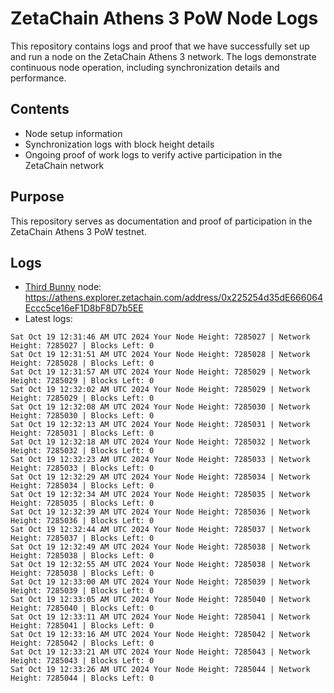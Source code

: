 # ZetaChain Athens 3 PoW Node Logs
This repository contains logs and proof that we have successfully set up and run a node on the ZetaChain Athens 3 network. The logs demonstrate continuous node operation, including synchronization details and performance.

## Contents
- Node setup information
- Synchronization logs with block height details
- Ongoing proof of work logs to verify active participation in the ZetaChain network

## Purpose
This repository serves as documentation and proof of participation in the ZetaChain Athens 3 PoW testnet.

## Logs

- [Third Bunny](https://thirdbunny.xyz/) node: https://athens.explorer.zetachain.com/address/0x225254d35dE666064Eccc5ce16eF1D8bF8D7b5EE
- Latest logs:
```
Sat Oct 19 12:31:46 AM UTC 2024 Your Node Height: 7285027 | Network Height: 7285027 | Blocks Left: 0
Sat Oct 19 12:31:51 AM UTC 2024 Your Node Height: 7285028 | Network Height: 7285028 | Blocks Left: 0
Sat Oct 19 12:31:57 AM UTC 2024 Your Node Height: 7285029 | Network Height: 7285029 | Blocks Left: 0
Sat Oct 19 12:32:02 AM UTC 2024 Your Node Height: 7285029 | Network Height: 7285029 | Blocks Left: 0
Sat Oct 19 12:32:08 AM UTC 2024 Your Node Height: 7285030 | Network Height: 7285030 | Blocks Left: 0
Sat Oct 19 12:32:13 AM UTC 2024 Your Node Height: 7285031 | Network Height: 7285031 | Blocks Left: 0
Sat Oct 19 12:32:18 AM UTC 2024 Your Node Height: 7285032 | Network Height: 7285032 | Blocks Left: 0
Sat Oct 19 12:32:23 AM UTC 2024 Your Node Height: 7285033 | Network Height: 7285033 | Blocks Left: 0
Sat Oct 19 12:32:29 AM UTC 2024 Your Node Height: 7285034 | Network Height: 7285034 | Blocks Left: 0
Sat Oct 19 12:32:34 AM UTC 2024 Your Node Height: 7285035 | Network Height: 7285035 | Blocks Left: 0
Sat Oct 19 12:32:39 AM UTC 2024 Your Node Height: 7285036 | Network Height: 7285036 | Blocks Left: 0
Sat Oct 19 12:32:44 AM UTC 2024 Your Node Height: 7285037 | Network Height: 7285037 | Blocks Left: 0
Sat Oct 19 12:32:49 AM UTC 2024 Your Node Height: 7285038 | Network Height: 7285038 | Blocks Left: 0
Sat Oct 19 12:32:55 AM UTC 2024 Your Node Height: 7285038 | Network Height: 7285038 | Blocks Left: 0
Sat Oct 19 12:33:00 AM UTC 2024 Your Node Height: 7285039 | Network Height: 7285039 | Blocks Left: 0
Sat Oct 19 12:33:05 AM UTC 2024 Your Node Height: 7285040 | Network Height: 7285040 | Blocks Left: 0
Sat Oct 19 12:33:11 AM UTC 2024 Your Node Height: 7285041 | Network Height: 7285041 | Blocks Left: 0
Sat Oct 19 12:33:16 AM UTC 2024 Your Node Height: 7285042 | Network Height: 7285042 | Blocks Left: 0
Sat Oct 19 12:33:21 AM UTC 2024 Your Node Height: 7285043 | Network Height: 7285043 | Blocks Left: 0
Sat Oct 19 12:33:26 AM UTC 2024 Your Node Height: 7285044 | Network Height: 7285044 | Blocks Left: 0
```
